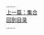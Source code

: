 <br />
<br />
<br />
<br />
<br />

......     
[上一篇：集合](set.md)      
[回到目录](../Readme.md)    
......   


